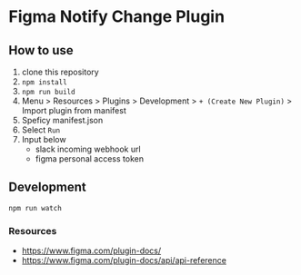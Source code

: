 # Figma Notify Change Plugin

## How to use

1. clone this repository
1. `npm install`
2. `npm run build`
3. Menu > Resources > Plugins > Development > `+ (Create New Plugin)` > Import plugin from manifest
4. Speficy manifest.json
5. Select `Run`
6. Input below
    - slack incoming webhook url
    - figma personal access token
## Development

`npm run watch`

### Resources

- https://www.figma.com/plugin-docs/
- https://www.figma.com/plugin-docs/api/api-reference
